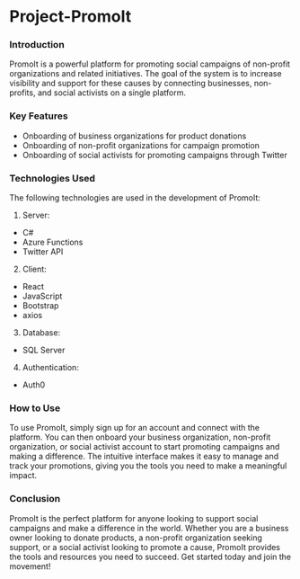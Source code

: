 # **Project-PromoIt**

### **Introduction**

PromoIt is a powerful platform for promoting social campaigns of non-profit organizations and related initiatives. The goal of the system is to increase visibility and support for these causes by connecting businesses, non-profits, and social activists on a single platform.

### **Key Features**

- Onboarding of business organizations for product donations
- Onboarding of non-profit organizations for campaign promotion
- Onboarding of social activists for promoting campaigns through Twitter

### **Technologies Used**

The following technologies are used in the development of PromoIt:

1. Server:

- C#
- Azure Functions
- Twitter API

2. Client:

- React
- JavaScript
- Bootstrap
- axios

3. Database:

- SQL Server

4. Authentication:

- Auth0

### **How to Use**

To use PromoIt, simply sign up for an account and connect with the platform. You can then onboard your business organization, non-profit organization, or social activist account to start promoting campaigns and making a difference. The intuitive interface makes it easy to manage and track your promotions, giving you the tools you need to make a meaningful impact.

### **Conclusion**

PromoIt is the perfect platform for anyone looking to support social campaigns and make a difference in the world. Whether you are a business owner looking to donate products, a non-profit organization seeking support, or a social activist looking to promote a cause, PromoIt provides the tools and resources you need to succeed. Get started today and join the movement!

